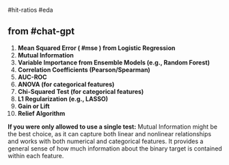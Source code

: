 #hit-ratios #eda 

## from #chat-gpt
1. **Mean Squared Error ( #mse ) from Logistic Regression**
2. **Mutual Information**
3. **Variable Importance from Ensemble Models (e.g., Random Forest)**
4. **Correlation Coefficients (Pearson/Spearman)**
5. **AUC-ROC**
6. **ANOVA (for categorical features)**
7. **Chi-Squared Test (for categorical features)**
8. **L1 Regularization (e.g., LASSO)**
9. **Gain or Lift**
10. **Relief Algorithm**

**If you were only allowed to use a single test:** Mutual Information might be the best choice, as it can capture both linear and nonlinear relationships and works with both numerical and categorical features. It provides a general sense of how much information about the binary target is contained within each feature.